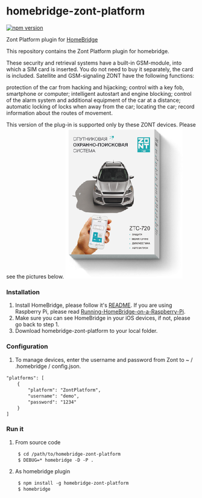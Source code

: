 # homebridge-zont-platform
[![npm version](https://badge.fury.io/js/homebridge-zont-platform.svg)](https://badge.fury.io/js/homebridge-zont-platform)

Zont Platform plugin for [HomeBridge](https://github.com/nfarina/homebridge)

This repository contains the Zont Platform plugin for homebridge.

These security and retrieval systems have a built-in GSM-module, into which a SIM card is inserted. You do not need to buy it separately, the card is included. Satellite and GSM-signaling ZONT have the following functions:

protection of the car from hacking and hijacking;
control with a key fob, smartphone or computer;
intelligent autostart and engine blocking;
control of the alarm system and additional equipment of the car at a distance;
automatic locking of locks when away from the car;
locating the car;
record information about the routes of movement.

This version of the plug-in is supported only by these ZONT devices. Please see the pictures below.
![](https://raw.githubusercontent.com/Maxmudjon/images/master/zont720_311x400.png)


### Installation
1. Install HomeBridge, please follow it's [README](https://github.com/nfarina/homebridge/blob/master/README.md). If you are using Raspberry Pi, please read [Running-HomeBridge-on-a-Raspberry-Pi](https://github.com/nfarina/homebridge/wiki/Running-HomeBridge-on-a-Raspberry-Pi).
2. Make sure you can see HomeBridge in your iOS devices, if not, please go back to step 1.
3. Download homebridge-zont-platform to your local folder.

### Configuration
1. To manage devices, enter the username and password from Zont to ~ / .homebridge / config.json.

```
"platforms": [
    {
        "platform": "ZontPlatform",
        "username": "demo",
        "password": "1234"
    }
]
```
### Run it
1. From source code

        $ cd /path/to/homebridge-zont-platform
        $ DEBUG=* homebridge -D -P .

2. As homebridge plugin

        $ npm install -g homebridge-zont-platform
        $ homebridge
